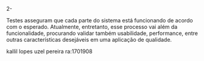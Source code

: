 2-

Testes asseguram que cada parte do sistema está funcionando de acordo com o esperado. Atualmente, entretanto, esse processo vai 
além da funcionalidade, procurando validar também usabilidade, performance, entre outras características desejáveis em uma 
aplicação de qualidade.

kallil lopes uzel pereira ra:1701908
